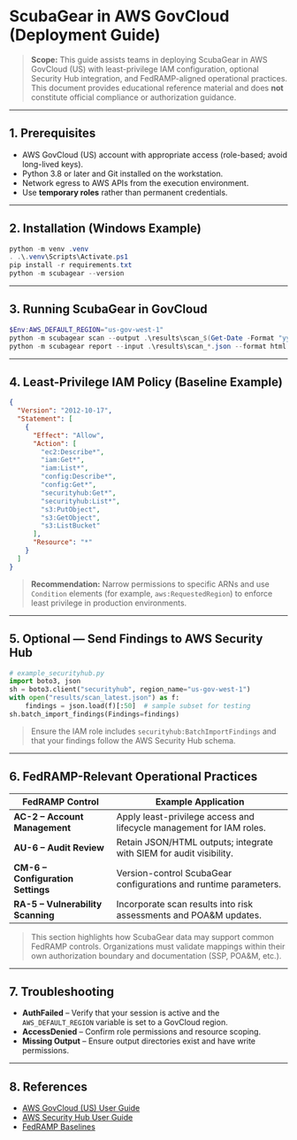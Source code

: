 # ScubaGear in AWS GovCloud (Deployment Guide)

> **Scope:** This guide assists teams in deploying ScubaGear in AWS GovCloud (US) with least-privilege IAM configuration, optional Security Hub integration, and FedRAMP-aligned operational practices.  
> This document provides educational reference material and does **not** constitute official compliance or authorization guidance.

---

## 1. Prerequisites

- AWS GovCloud (US) account with appropriate access (role-based; avoid long-lived keys).
- Python 3.8 or later and Git installed on the workstation.
- Network egress to AWS APIs from the execution environment.
- Use **temporary roles** rather than permanent credentials.

---

## 2. Installation (Windows Example)

```powershell
python -m venv .venv
. .\.venv\Scripts\Activate.ps1
pip install -r requirements.txt
python -m scubagear --version
```

---

## 3. Running ScubaGear in GovCloud

```powershell
$Env:AWS_DEFAULT_REGION="us-gov-west-1"
python -m scubagear scan --output .\results\scan_$(Get-Date -Format "yyyyMMdd_HHmm").json
python -m scubagear report --input .\results\scan_*.json --format html --out .\results\report.html
```

---

## 4. Least-Privilege IAM Policy (Baseline Example)

```json
{
  "Version": "2012-10-17",
  "Statement": [
    {
      "Effect": "Allow",
      "Action": [
        "ec2:Describe*",
        "iam:Get*",
        "iam:List*",
        "config:Describe*",
        "config:Get*",
        "securityhub:Get*",
        "securityhub:List*",
        "s3:PutObject",
        "s3:GetObject",
        "s3:ListBucket"
      ],
      "Resource": "*"
    }
  ]
}
```

> **Recommendation:** Narrow permissions to specific ARNs and use `Condition` elements (for example, `aws:RequestedRegion`) to enforce least privilege in production environments.

---

## 5. Optional — Send Findings to AWS Security Hub

```python
# example_securityhub.py
import boto3, json
sh = boto3.client("securityhub", region_name="us-gov-west-1")
with open("results/scan_latest.json") as f:
    findings = json.load(f)[:50]  # sample subset for testing
sh.batch_import_findings(Findings=findings)
```

> Ensure the IAM role includes `securityhub:BatchImportFindings` and that your findings follow the AWS Security Hub schema.

---

## 6. FedRAMP-Relevant Operational Practices

| FedRAMP Control                   | Example Application                                                  |
| --------------------------------- | -------------------------------------------------------------------- |
| **AC-2 – Account Management**     | Apply least-privilege access and lifecycle management for IAM roles. |
| **AU-6 – Audit Review**           | Retain JSON/HTML outputs; integrate with SIEM for audit visibility.  |
| **CM-6 – Configuration Settings** | Version-control ScubaGear configurations and runtime parameters.     |
| **RA-5 – Vulnerability Scanning** | Incorporate scan results into risk assessments and POA&M updates.    |

> This section highlights how ScubaGear data may support common FedRAMP controls. Organizations must validate mappings within their own authorization boundary and documentation (SSP, POA&M, etc.).

---

## 7. Troubleshooting

- **AuthFailed** – Verify that your session is active and the `AWS_DEFAULT_REGION` variable is set to a GovCloud region.
- **AccessDenied** – Confirm role permissions and resource scoping.
- **Missing Output** – Ensure output directories exist and have write permissions.

---

## 8. References

- [AWS GovCloud (US) User Guide](https://docs.aws.amazon.com/govcloud-us/index.html)
- [AWS Security Hub User Guide](https://docs.aws.amazon.com/securityhub/latest/userguide/what-is-securityhub.html)
- [FedRAMP Baselines](https://www.fedramp.gov/baselines/)

